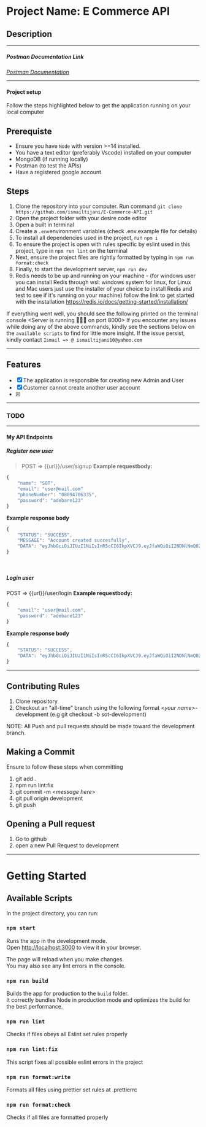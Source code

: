 # Project Name: E Commerce API

## Description

---

##### Postman Documentation Link

_[Postman Documentation](https://documenter.getpostman.com/view/25509517/2s93Y5NzX2)_

---

#### Project setup

Follow the steps highlighted below to get the application running on your local computer

## Prerequiste

- Ensure you have `Node` with version >=14 installed.
- You have a text editor (preferably Vscode) installed on your computer
- MongoDB (if running locally)
- Postman (to test the APIs)
- Have a registered google account

## Steps

1. Clone the repository into your computer. Run command `git clone https://github.com/ismailtijani/E-Commerce-API.git`
2. Open the project folder with your desire code editor
3. Open a built in terminal
4. Create a `.env`environment variables (check .env.example file for details)
5. To install all dependencies used in the project, run `npm i`
6. To ensure the project is open with rules specific by eslint used in this project, type in `npm run lint` on the terminal
7. Next, ensure the project files are rightly formatted by typing in `npm run format:check`
8. Finally, to start the development server, `npm run dev`
9. Redis needs to be up and running on your machine - (for windows user you can install Redis through wsl: windows system for linux,
   for Linux and Mac users just use the installer of your choice to install Redis and test to see if it's running on your machine)
   follow the link to get started with the installation https://redis.io/docs/getting-started/installation/

If everything went well, you should see the following printed on the terminal console <Server is running 🚀🚀🚀 on port 8000> <DB Connection Successful>
If you encounter any issues while doing any of the above commands, kindly see the sections below on the `available scripts` to find for little more insight.
If the issue persist, kindly contact `Ismail => @ ismailtijani10@yahoo.com`

---

## Features

- [x] The application is responsible for creating new Admin and User
- [x] Customer cannot create another user account
- [x]

---

### TODO

---

#### My API Endpoints

##### Register new user

> POST ⇒ {{url}}/user/signup
> **Example requestbody:**

```js
{
    "name": "SOT",
    "email": "user@mail.com"
    "phoneNumber": "08094706335",
    "password": "adebare123"
}
```

**Example response body**

```js
{
    "STATUS": "SUCCESS",
    "MESSAGE": "Account created succesfully",
    "DATA": "eyJhbGciOiJIUzI1NiIsInR5cCI6IkpXVCJ9.eyJfaWQiOiI2NDNlNmQ0ZWY3MGRkNGM3ZDg0ZTViZTMiLCJpYXQiOjE2ODE4MTI4MTR9.VPpN6vbcFtEJ4v5J45sCuTY0Jt6HyOnPwSI06IFA_zA"
}
```

<br>

##### Login user

POST ⇒ {{url}}/user/login
**Example requestbody:**

```js
{
    "email": "user@mail.com",
    "password": "adebare123"
}

```

**Example response body**

```js
{
    "STATUS": "SUCCESS",
    "DATA": "eyJhbGciOiJIUzI1NiIsInR5cCI6IkpXVCJ9.eyJfaWQiOiI2NDNlNmQ0ZWY3MGRkNGM3ZDg0ZTViZTMiLCJpYXQiOjE2ODE4MTI4ODN9.MtKxkZW0P5jsfW50S6BqxOMFfMR_QMa-iIphUe3jClQ"
}
```

---

## Contributing Rules

1. Clone repository
2. Checkout an "all-time" branch using the following format <_your name_>-development (e.g git checkout -b sot-development)

NOTE: All Push and pull requests should be made toward the development branch.

## Making a Commit

Ensure to follow these steps when committing

1. git add .
2. npm run lint:fix
3. git commit -m <_message here_>
4. git pull origin development
5. git push

## Opening a Pull request

1. Go to github
2. open a new Pull Request to development

---

# Getting Started

## Available Scripts

In the project directory, you can run:

### `npm start`

Runs the app in the development mode.\
Open [http://localhost:3000](http://localhost:3000) to view it in your browser.

The page will reload when you make changes.\
You may also see any lint errors in the console.

### `npm run build`

Builds the app for production to the `build` folder.\
It correctly bundles Node in production mode and optimizes the build for the best performance.

### `npm run lint`

Checks if files obeys all Eslint set rules properly

### `npm run lint:fix`

This script fixes all possible eslint errors in the project

### `npm run format:write`

Formats all files using prettier set rules at .prettierrc

### `npm run format:check`

Checks if all files are formatted properly
